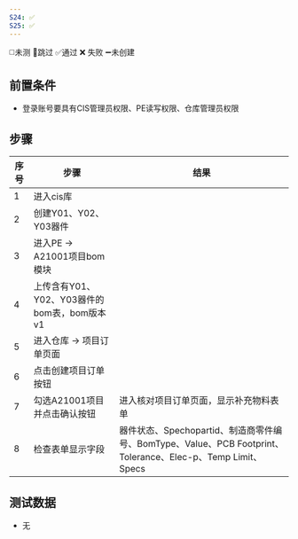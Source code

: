 ```yaml
---
S24: ✅
S25: ✅
---
```

◻️未测    🚫跳过     ✅通过    ❌ 失败    ➖未创建
## 前置条件

- 登录账号要具有CIS管理员权限、PE读写权限、仓库管理员权限

## 步骤

| 序号  | 步骤                             | 结果                                                                                      |
| --- | ------------------------------ | --------------------------------------------------------------------------------------- |
| 1   | 进入cis库                         |                                                                                         |
| 2   | 创建Y01、Y02、Y03器件                |                                                                                         |
| 3   | 进入PE -> A21001项目bom模块          |                                                                                         |
| 4   | 上传含有Y01、Y02、Y03器件的bom表，bom版本v1 |                                                                                         |
| 5   | 进入仓库 -> 项目订单页面                 |                                                                                         |
| 6   | 点击创建项目订单按钮                     |                                                                                         |
| 7   | 勾选A21001项目并点击确认按钮              | 进入核对项目订单页面，显示补充物料表单                                                                     |
| 8   | 检查表单显示字段                       | 器件状态、Spechopartid、制造商零件编号、BomType、Value、PCB Footprint、Tolerance、Elec-p、Temp Limit、Specs |

## 测试数据

- 无
